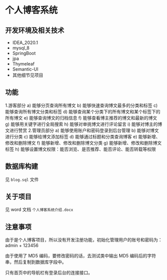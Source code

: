 # 个人博客系统

## 开发环境及相关技术

- IDEA_2020.1
- mysql_8
- SpringBoot
- jpa
- Thymeleaf
- Semantic-UI
- 其他细节见项目

## 功能

1.游客部分
    a)	能够分页查询所有博文
    b)	能够快速查询博文最多的分类和标签
    c)	能够查询所有博文分类和标签
    d)	能够查询某个分类下的所有博文和某个标签下的所有博文
    e)	能够查询博文的归档信息
    f)	能够查看博主推荐的博文和最新的博文
    g)	能够用关键字进行全局搜索
    h)	能够对单挑博文进行评论留言
    i)	能够对博主的博文进行赞赏
2.管理员部分
    a)	能够使用账户和密码登录到后台管理
    b)	能够对博文进行分类
    c)	能够给博文添加标签
    d)	能够通过标题和分类查询博客
    e)	能够新增、修改和删除博文
    f)	能够新增、修改和删除博文分类
    g)	能够新增、修改和删除博文标签
    h)	能够设置博文权限：能否浏览、是否推荐、能否评论、能否转载等权限
    
## 数据库构建

见 `blog.sql` 文件

## 关于项目

见 word 文档 `个人博客系统介绍.docx`

## 注意事项

由于是个人博客项目，所以没有开发注册功能，初始化管理用户的账号和密码为：admin + 123456

由于使用了 MD5 编码，要修改密码的话，去测试类中输出 MD5 编码后的字符串，然后复制到数据库字段中。

只有首页中的导航栏有登录后台的连接接口。
